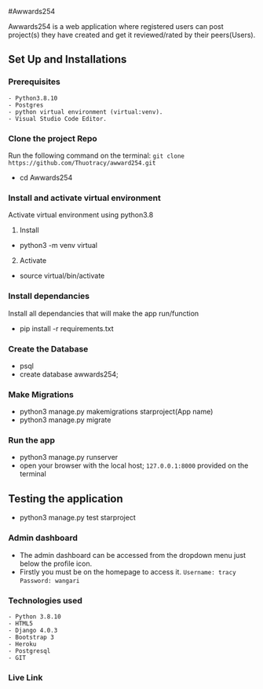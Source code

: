 #Awwards254

Awwards254 is a web application where registered users can post project(s) they have created and get it reviewed/rated by their peers(Users).


## Set Up and Installations

### Prerequisites
    - Python3.8.10
    - Postgres
    - python virtual environment (virtual:venv).
    - Visual Studio Code Editor.

### Clone the  project Repo
Run the following command on the terminal:
`git clone https://github.com/Thuotracy/awward254.git`
* cd Awwards254

###  Install and activate virtual environment
Activate virtual environment using python3.8 
1. Install
* python3 -m venv virtual
2. Activate
* source virtual/bin/activate

### Install dependancies
Install  all dependancies that will make the app run/function
* pip install -r requirements.txt

### Create the Database
* psql
* create database awwards254;

### Make Migrations
* python3 manage.py makemigrations starproject(App name)
* python3 manage.py migrate

### Run the app
* python3 manage.py runserver
* open your browser with the local host; `127.0.0.1:8000` provided on the terminal

## Testing the application
* python3 manage.py test starproject

### Admin dashboard
* The admin dashboard can be accessed from the dropdown menu just below the profile icon.
* Firstly you must be on the homepage to access it.
`Username: tracy`
`Password: wangari`

### Technologies used
    - Python 3.8.10
    - HTML5
    - Django 4.0.3
    - Bootstrap 3
    - Heroku
    - Postgresql
    - GIT

### Live Link

